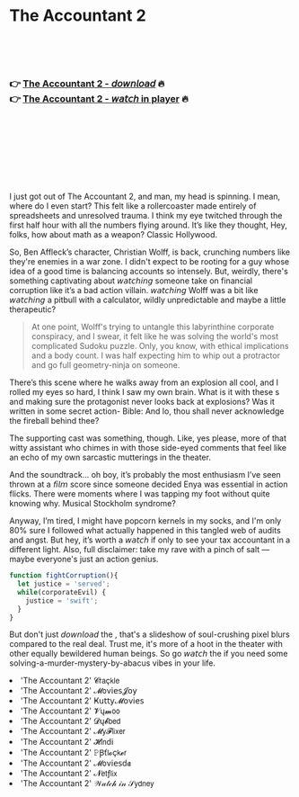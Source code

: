 <h1>The Accountant 2</h1>

<br><br><br>

<h3>👉 <a href="https://Zachs-porvelose1987.github.io/tjfmkreerq/">The Accountant 2 - 𝘥𝘰𝘸𝘯𝘭𝘰𝘢𝘥</a> 🔥<br>
👉 <a href="https://Zachs-porvelose1987.github.io/tjfmkreerq/">The Accountant 2 - 𝘸𝘢𝘵𝘤𝘩 in player</a> 🔥
</h3>



<br><br><br><br><br><br><br>


I just got out of The Accountant 2, and man, my head is spinning. I mean, where do I even start? This   felt like a rollercoaster made entirely of spreadsheets and unresolved trauma. I think my eye twitched through the first half hour with all the numbers flying around. It’s like they thought, Hey, folks, how about math as a weapon? Classic Hollywood.

So, Ben Affleck’s character, Christian Wolff, is back, crunching numbers like they're enemies in a war zone. I didn't expect to be rooting for a guy whose idea of a good time is balancing accounts so intensely. But, weirdly, there's something captivating about 𝘸𝘢𝘵𝘤𝘩𝘪𝘯𝘨 someone take on financial corruption like it’s a bad action   villain. 𝘸𝘢𝘵𝘤𝘩𝘪𝘯𝘨 Wolff was a bit like 𝘸𝘢𝘵𝘤𝘩𝘪𝘯𝘨 a pitbull with a calculator, wildly unpredictable and maybe a little therapeutic?

> At one point, Wolff's trying to untangle this labyrinthine corporate conspiracy, and I swear, it felt like he was solving the world's most complicated Sudoku puzzle. Only, you know, with ethical implications and a body count. I was half expecting him to whip out a protractor and go full geometry-ninja on someone.

There’s this scene where he walks away from an explosion all cool, and I rolled my eyes so hard, I think I saw my own brain. What is it with these  s and making sure the protagonist never looks back at explosions? Was it written in some secret action-  Bible: And lo, thou shall never acknowledge the fireball behind thee?

The supporting cast was something, though. Like, yes please, more of that witty assistant who chimes in with those side-eyed comments that feel like an echo of my own sarcastic mutterings in the theater.

And the soundtrack... oh boy, it’s probably the most enthusiasm I’ve seen thrown at a 𝘧𝘪𝘭𝘮 score since someone decided Enya was essential in action flicks. There were moments where I was tapping my foot without quite knowing why. Musical Stockholm syndrome?

Anyway, I’m tired, I might have popcorn kernels in my socks, and I'm only 80% sure I followed what actually happened in this tangled web of audits and angst. But hey, it’s worth a 𝘸𝘢𝘵𝘤𝘩 if only to see your tax accountant in a different light. Also, full disclaimer: take my rave with a pinch of salt — maybe everyone's just an action   genius. 

```javascript
function fightCorruption(){ 
  let justice = 'served'; 
  while(corporateEvil) { 
    justice = 'swift'; 
  } 
}
```

But don't just 𝘥𝘰𝘸𝘯𝘭𝘰𝘢𝘥 the  , that's a slideshow of soul-crushing pixel blurs compared to the real deal. Trust me, it's more of a hoot in the theater with other equally bewildered human beings. So go 𝘸𝘢𝘵𝘤𝘩 the   if you need some solving-a-murder-mystery-by-abacus vibes in your life.

<li>'The Accountant 2' 𝓒𝗋𝖺ç𝗄𝗅𝖾</li>
<li>'The Accountant 2' 𝓜𝗈ν𝗂𝖾𝗌𝓙𝗈𝗒</li>
<li>'The Accountant 2' Ҝ𝗎𝗍𝗍𝗒𝓜𝗈ν𝗂𝖾𝗌</li>
<li>'The Accountant 2' 𝓥ų𝓶𝗈𝗈</li>
<li>'The Accountant 2' 𝓓ų𝓫𝖻𝖾𝖽</li>
<li>'The Accountant 2' 𝓜𝗒𝓕𝗅𝗂𝗑𝖾𝗋</li>
<li>'The Accountant 2' 𝓗𝗂𝗇ԁ𝗂</li>
<li>'The Accountant 2' 𝙿Ꞵť𝗅𝓸ç𝗄𝓮𝗋</li>
<li>'The Accountant 2' 𝓜𝗈ν𝗂𝖾𝗌ԁ𝖆</li>
<li>'The Accountant 2' 𝓝𝖾𝗍ƒ𝗅𝗂𝗑</li>
<li>'The Accountant 2' 𝒲𝒶𝓉𝒸𝒽 𝒾𝓃 𝒮𝗒𝖽𝗇𝖾𝗒</li>
